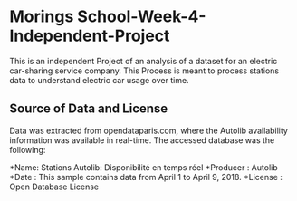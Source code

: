 # Morings School-Week-4-Independent-Project
This is an independent Project of an analysis of a dataset for an electric car-sharing service company. This Process is meant to process stations data to understand electric car usage over time.
## Source of Data and License
Data was extracted from opendataparis.com, where the Autolib availability information was available in real-time. The accessed database was the following:

*Name: Stations Autolib: Disponibilité en temps réel
*Producer : Autolib
*Date : This sample contains data from April 1 to April 9, 2018.
*License : Open Database License
